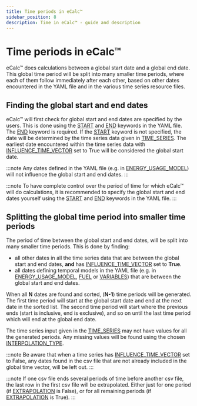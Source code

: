 ```yaml
---
title: Time periods in eCalc™
sidebar_position: 8
description: Time in eCalc™ - guide and description
---
```


# Time periods in eCalc™
eCalc™ does calculations between a global start date and a global end date. This global time period will be split into
many smaller time periods, where each of them follow immediately after each other, based on other dates encountered in
the YAML file and in the various time series resource files. 


## Finding the global start and end dates
 
eCalc™ will first check for global start and end dates are specified by the users. This is done using the
[START](/about/references/START.md) and [END](/about/references/END.md) keywords in the YAML file. The [END](/about/references/END.md) keyword is required. If the 
[START](/about/references/START.md) keyword is not specified, the date will be determined by the time series data given in [TIME_SERIES](/about/references/TIME_SERIES.md). 
The earliest date encountered within the time series data with [INFLUENCE_TIME_VECTOR](/about/references/INFLUENCE_TIME_VECTOR.md) set to 
True will be considered the global start date. 

:::note
Any dates defined in the YAML file (e.g. in [ENERGY_USAGE_MODEL](/about/references/ENERGY_USAGE_MODEL.md)) will not
influence the global start and end dates.
:::

:::note
To have complete control over the period of time for which eCalc™ will do calculations, it is recommended to specify the
global start and end dates yourself using the [START](/about/references/START.md) and [END](/about/references/END.md) keywords
in the YAML file.
:::


## Splitting the global time period into smaller time periods
The period of time between the global start and end dates, will be split into many smaller time periods. This is done
by finding:
* all other dates in all the time series data that are between the global start and end dates, **and** has
  [INFLUENCE_TIME_VECTOR](/about/references/INFLUENCE_TIME_VECTOR.md) set to **True**.
* all dates defining temporal models in the YAML file (e.g. in 
  [ENERGY_USAGE_MODEL](/about/references/ENERGY_USAGE_MODEL.md), [FUEL](/about/references/FUEL.md) or
  [VARIABLES](/about/modelling/setup/variables.md)) that are between the global start and end dates.

When all **N** dates are found and sorted, (**N-1**) time periods will be generated. The first time period will start
at the global start date and end at the next date in the sorted list. The second time period will start where the
previous ends (start is inclusive, end is exclusive), and so on until the last time period which will end at the global
end date.

The time series input given in the [TIME_SERIES](/about/references/TIME_SERIES.md) may not have values for all the
generated periods. Any missing values will be found using the chosen
[INTERPOLATION_TYPE](/docs/about/references/INTERPOLATION_TYPE). 


:::note
Be aware that when a time series has [INFLUENCE_TIME_VECTOR](/about/references/INFLUENCE_TIME_VECTOR.md) set to False, any dates found in the csv file that are
not already included in the global time vector, will be left out.
:::

:::note
If one csv file ends several periods of time before another csv file, the last row in the first csv file will be
extrapolated. Either just for one period (if [EXTRAPOLATION](/docs/about/references/EXTRAPOLATION) is False), or for all
remaining periods (if [EXTRAPOLATION](/docs/about/references/EXTRAPOLATION) is True).
:::
